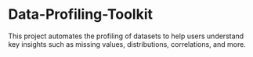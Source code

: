 # Data-Profiling-Toolkit
This project automates the profiling of datasets to help users understand key insights such as missing values, distributions, correlations, and more. 
